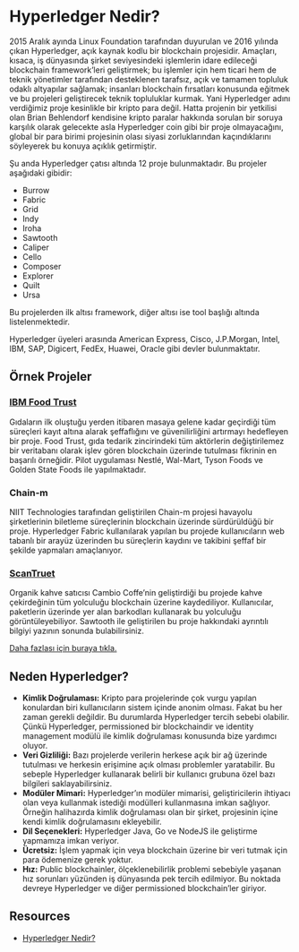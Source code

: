 # Hyperledger Nedir?

2015 Aralık ayında Linux Foundation tarafından duyurulan ve 2016 yılında çıkan Hyperledger, açık kaynak kodlu bir blockchain projesidir. Amaçları, kısaca, iş dünyasında şirket seviyesindeki işlemlerin idare edileceği blockchain framework’leri geliştirmek; bu işlemler için hem ticari hem de teknik yönetimler tarafından desteklenen tarafsız, açık ve tamamen topluluk odaklı altyapılar sağlamak; insanları blockchain fırsatları konusunda eğitmek ve bu projeleri geliştirecek teknik topluluklar kurmak. Yani Hyperledger adını verdiğimiz proje kesinlikle bir kripto para değil. Hatta projenin bir yetkilisi olan Brian Behlendorf kendisine kripto paralar hakkında sorulan bir soruya karşılık olarak gelecekte asla Hyperledger coin gibi bir proje olmayacağını, global bir para birimi projesinin olası siyasi zorluklarından kaçındıklarını söyleyerek bu konuya açıklık getirmiştir.

Şu anda Hyperledger çatısı altında 12 proje bulunmaktadır. Bu projeler aşağıdaki gibidir:
- Burrow
- Fabric
- Grid
- Indy
- Iroha
- Sawtooth
- Caliper
- Cello
- Composer
- Explorer
- Quilt
- Ursa

Bu projelerden ilk altısı framework, diğer altısı ise tool başlığı altında listelenmektedir. 

Hyperledger üyeleri arasında American Express, Cisco, J.P.Morgan, Intel, IBM, SAP, Digicert, FedEx, Huawei, Oracle gibi devler bulunmaktatır.

## Örnek Projeler

### <a href="https://www.ibm.com/tr-tr/blockchain/solutions/food-trust">**IBM Food Trust**</a>
Gıdaların ilk oluştuğu yerden itibaren masaya gelene kadar geçirdiği tüm süreçleri kayıt altına alarak şeffaflığını ve güvenilirliğini artırmayı hedefleyen bir proje. Food Trust, gıda tedarik zincirindeki tüm aktörlerin değiştirilemez bir veritabanı olarak işlev gören blockchain üzerinde tutulması fikrinin en başarılı örneğidir. Pilot uygulaması Nestlé, Wal-Mart, Tyson Foods ve Golden State Foods ile yapılmaktadır. 

### **Chain-m**
NIIT Technologies tarafından geliştirilen Chain-m projesi havayolu şirketlerinin biletleme süreçlerinin blockchain üzerinde sürdürüldüğü bir proje. Hyperledger Fabric kullanılarak yapılan bu projede kullanıcıların web tabanlı bir arayüz üzerinden bu süreçlerin kaydını ve takibini şeffaf bir şekilde yapmaları amaçlanıyor.

### <a href="https://www.hyperledger.org/learn/publications/scantrust-case-study">**ScanTruet**</a>
Organik kahve satıcısı Cambio Coffe’nin geliştirdiği bu projede kahve çekirdeğinin tüm yolculuğu blockchain üzerine kaydediliyor. Kullanıcılar, paketlerin üzerinde yer alan barkodları kullanarak bu yolculuğu görüntüleyebiliyor. Sawtooth ile geliştirilen bu proje hakkındaki ayrıntılı bilgiyi yazının sonunda bulabilirsiniz.

<a href="https://www.hyperledger.org/learn/publications#case-studies">Daha fazlası için buraya tıkla.</a>

## Neden Hyperledger?

- **Kimlik Doğrulaması:** Kripto para projelerinde çok vurgu yapılan konulardan biri kullanıcıların sistem içinde anonim olması. Fakat bu her zaman gerekli değildir. Bu durumlarda Hyperledger tercih sebebi olabilir. Çünkü Hyperledger, permissioned bir blockchaindir ve identity management modülü ile kimlik doğrulaması konusunda bize yardımcı oluyor.
- **Veri Gizliliği:** Bazı projelerde verilerin herkese açık bir ağ üzerinde tutulması ve herkesin erişimine açık olması problemler yaratabilir. Bu sebeple Hyperledger kullanarak belirli bir kullanıcı grubuna özel bazı bilgileri saklayabilirsiniz.
- **Modüler Mimari:** Hyperledger’ın modüler mimarisi, geliştiricilerin ihtiyacı olan veya kullanmak istediği modülleri kullanmasına imkan sağlıyor. Örneğin halihazırda kimlik doğrulaması olan bir şirket, projesinin içine kendi kimlik doğrulamasını ekleyebilir.
- **Dil Seçenekleri:** Hyperledger Java, Go ve NodeJS ile geliştirme yapmamıza imkan veriyor.
- **Ücretsiz:** İşlem yapmak için veya blockchain üzerine bir veri tutmak için para ödemenize gerek yoktur.
- **Hız:** Public blockchainler, ölçeklenebilirlik problemi sebebiyle yaşanan hız sorunları yüzünden iş dünyasında pek tercih edilmiyor. Bu noktada devreye Hyperledger ve diğer permissioned blockchain’ler giriyor.

## Resources

- <a href="https://bctr.org/hyperledger-nedir-8652/">Hyperledger Nedir?</a>